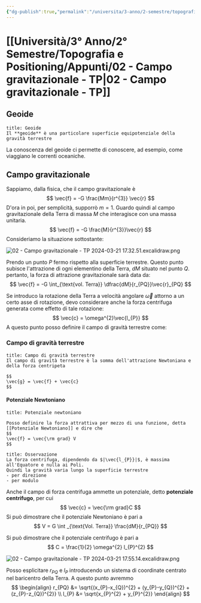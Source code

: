 ```yaml
---
{"dg-publish":true,"permalink":"/universita/3-anno/2-semestre/topografia-e-positioning/appunti/02-campo-gravitazionale-tp/"}
---
```



# [[Università/3° Anno/2° Semestre/Topografia e Positioning/Appunti/02 - Campo gravitazionale - TP\|02 - Campo gravitazionale - TP]]



## Geoide

```ad-Definizione
title: Geoide
Il **geoide** è una particolare superficie equipotenziale della gravità terrestre
```

La conoscenza del geoide ci permette di conoscere, ad esempio, come viaggiano le correnti oceaniche.

## Campo gravitazionale

Sappiamo, dalla fisica, che il campo gravitazionale è
$$
\vec{f} = -G \frac{Mm}{r^{3}} \vec{r}
$$
D'ora in poi, per semplicità, supporrò $m=1$. Guardo quindi al campo gravitazionale della Terra di massa $M$ che interagisce con una massa unitaria.
$$
\vec{f} = -G \frac{M}{r^{3}}\vec{r}
$$
Consideriamo la situazione sottostante:

![02 - Campo gravitazionale - TP 2024-03-21 17.32.51.excalidraw.png](/img/user/Excalidraw/02%20-%20Campo%20gravitazionale%20-%20TP%202024-03-21%2017.32.51.excalidraw.png)


Prendo un punto $P$ fermo rispetto alla superficie terrestre. Questo punto subisce l'attrazione di ogni elementino della Terra, $dM$ situato nel punto $Q$.
pertanto, la forza di attrazione gravitazionale sarà data da:
$$
\vec{f} = -G \int_{\text{vol. Terra}} \dfrac{dM}{r_{PQ}}\vec{r}_{PQ}
$$

Se introduco la rotazione della Terra a velocità angolare $\vec{\omega}$ attorno a un certo asse di rotazione, devo considerare anche la forza centrifuga generata come effetto di tale rotazione:
$$
\vec{c} = \omega^{2}\vec{l_{P}}
$$
A questo punto posso definire il campo di gravità terrestre come:

### Campo di gravità terrestre

```ad-Definizione
title: Campo di gravità terrestre
Il campo di gravità terrestre è la somma dell'attrazione Newtoniana e della forza centripeta

$$
\vec{g} = \vec{f} + \vec{c}
$$
```

#### Potenziale Newtoniano

```ad-Definizione
title: Potenziale newtoniano

Posso definire la forza attrattiva per mezzo di una funzione, detta [[Potenziale Newtoniano]] e dire che
$$
\vec{f} = \vec{\rm grad} V
$$

```

```ad-note
title: Osservazione
La forza centrifuga, dipendendo da $|\vec{l_{P}}|$, è massima all'Equatore e nulla ai Poli.
Quindi la gravità varia lungo la superficie terrestre
- per direzione
- per modulo

```

Anche il campo di forza centrifuga ammette un potenziale, detto **potenziale centrifugo**, per cui
$$
\vec{c} = \vec{\rm grad}C
$$
Si può dimostrare che il potenziale Newtoniano è pari a 
$$
V = G \int _{\text{Vol. Terra}} \frac{dM}{r_{PQ}} 
$$

Si può dimostrare che il potenziale centrifugo è pari a
$$
C = \frac{1}{2} \omega^{2} l_{P}^{2}
$$

![02 - Campo gravitazionale - TP 2024-03-21 17.55.14.excalidraw.png](/img/user/Excalidraw/02%20-%20Campo%20gravitazionale%20-%20TP%202024-03-21%2017.55.14.excalidraw.png)


Posso esplicitare $r_{PQ}$ e $l_{P}$ introducendo un sistema di coordinate centrato nel baricentro della Terra.
A questo punto avremmo
$$
\begin{align}
r_{PQ} &= \sqrt{(x_{P}-x_{Q})^{2} + (y_{P}-y_{Q})^{2} + (z_{P}-z_{Q})^{2}} \\
l_{P} &= \sqrt{x_{P}^{2} + y_{P}^{2}}
\end{align}
$$




